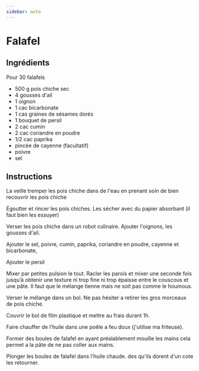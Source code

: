```yaml
---
sidebar: auto
---
```


# Falafel

## Ingrédients

Pour 30 falafels

- 500 g pois chiche sec
- 4 gousses d'ail
- 1 oignon
- 1 cac bicarbonate
- 1 cas graines de sésames dorés
- 1 bouquet de persil
- 2 cac cumin
- 2 cac coriandre en poudre
- 1/2 cac paprika
- pincée de cayenne (facultatif)
- poivre
- sel

## Instructions

La veille tremper les pois chiche dans de l'eau en prenant soin de bien recouvrir les pois chiche

Égoutter et rincer les pois chiches. Les sécher avec du papier absorbant (il faut bien les essuyer)

Verser les pois chiche dans un robot culinaire. Ajouter l'oignons, les gousses d'ail.

Ajouter le sel, poivre, cumin, paprika, coriandre en poudre, cayenne et bicarbonate,

Ajouter le persil

Mixer par petites pulsion le tout. Racler les parois et mixer une seconde fois jusqu’à obtenir une texture ni trop fine ni trop épaisse entre le couscous et une pâte. Il faut que le mélange tienne mais ne soit pas comme le houmous.

Verser le mélange dans un bol. Ne pas hésiter a retirer les gros morceaux de pois chiche.

Couvrir le bol de film plastique et mettre au frais durant 1h.

Faire chauffer de l'huile dans une poêle a feu doux (j'utilise ma friteuse).

Former des boules de falafel en ayant préalablement mouille les mains cela permet a la pâte de ne pas coller aux mains.

Plonger les boules de falafel dans l'huile chaude. des qu'ils dorent d'un cote les retourner.
